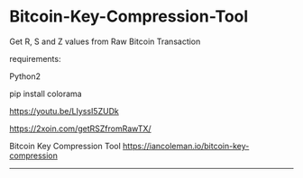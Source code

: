 # Bitcoin-Key-Compression-Tool
Get R, S and Z values from Raw Bitcoin Transaction

requirements:

Python2

pip install colorama

https://youtu.be/LIyssI5ZUDk

https://2xoin.com/getRSZfromRawTX/

Bitcoin Key Compression Tool
https://iancoleman.io/bitcoin-key-compression


-----------------------------------------

